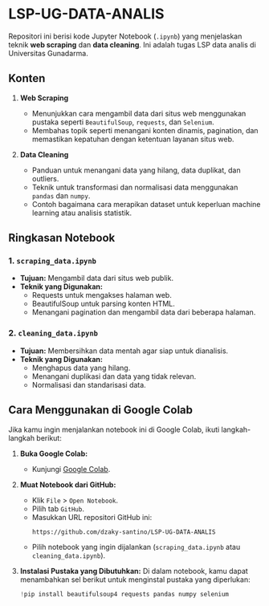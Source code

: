 # LSP-UG-DATA-ANALIS

Repositori ini berisi kode Jupyter Notebook (`.ipynb`) yang menjelaskan teknik **web scraping** dan **data cleaning**. Ini adalah tugas LSP data analis di Universitas Gunadarma.

## Konten

1. **Web Scraping**
   - Menunjukkan cara mengambil data dari situs web menggunakan pustaka seperti `BeautifulSoup`, `requests`, dan `Selenium`.
   - Membahas topik seperti menangani konten dinamis, pagination, dan memastikan kepatuhan dengan ketentuan layanan situs web.

2. **Data Cleaning**
   - Panduan untuk menangani data yang hilang, data duplikat, dan outliers.
   - Teknik untuk transformasi dan normalisasi data menggunakan `pandas` dan `numpy`.
   - Contoh bagaimana cara merapikan dataset untuk keperluan machine learning atau analisis statistik.

## Ringkasan Notebook

### 1. `scraping_data.ipynb`
   - **Tujuan:** Mengambil data dari situs web publik.
   - **Teknik yang Digunakan:**
     - Requests untuk mengakses halaman web.
     - BeautifulSoup untuk parsing konten HTML.
     - Menangani pagination dan mengambil data dari beberapa halaman.

### 2. `cleaning_data.ipynb`
   - **Tujuan:** Membersihkan data mentah agar siap untuk dianalisis.
   - **Teknik yang Digunakan:**
     - Menghapus data yang hilang.
     - Menangani duplikasi dan data yang tidak relevan.
     - Normalisasi dan standarisasi data.

## Cara Menggunakan di Google Colab

Jika kamu ingin menjalankan notebook ini di Google Colab, ikuti langkah-langkah berikut:

1. **Buka Google Colab:**
   - Kunjungi [Google Colab](https://colab.research.google.com/).
   
2. **Muat Notebook dari GitHub:**
   - Klik `File` > `Open Notebook`.
   - Pilih tab `GitHub`.
   - Masukkan URL repositori GitHub ini: 
     ``` 
     https://github.com/dzaky-santino/LSP-UG-DATA-ANALIS 
     ```
   - Pilih notebook yang ingin dijalankan (`scraping_data.ipynb` atau `cleaning_data.ipynb`).

3. **Instalasi Pustaka yang Dibutuhkan:**
   Di dalam notebook, kamu dapat menambahkan sel berikut untuk menginstal pustaka yang diperlukan:
   ```python
   !pip install beautifulsoup4 requests pandas numpy selenium
